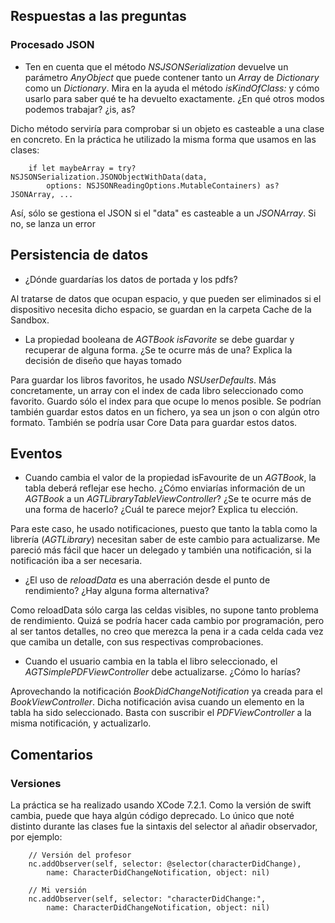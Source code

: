 ## Respuestas a las preguntas

### Procesado JSON
* Ten en cuenta que el método *NSJSONSerialization* devuelve un parámetro *AnyObject* que puede contener tanto un *Array* de *Dictionary* como un *Dictionary*. Mira en la ayuda el método *isKindOfClass:* y cómo usarlo para saber qué te ha devuelto exactamente. ¿En qué otros modos podemos trabajar? ¿is, as?

Dicho método serviría para comprobar si un objeto es casteable a una clase en concreto. En la práctica he utilizado la misma forma que usamos en las clases:

		if let maybeArray = try? NSJSONSerialization.JSONObjectWithData(data,
        	options: NSJSONReadingOptions.MutableContainers) as? JSONArray, ...

Así, sólo se gestiona el JSON si el "data" es casteable a un *JSONArray*. Si no, se lanza un error

## Persistencia de datos
* ¿Dónde guardarías los datos de portada y los pdfs?

Al tratarse de datos que ocupan espacio, y que pueden ser eliminados si el dispositivo necesita dicho espacio, se guardan en la carpeta Cache de la Sandbox.

* La propiedad booleana de *AGTBook* *isFavorite* se debe guardar y recuperar de alguna forma. ¿Se te ocurre más de una? Explica la decisión de diseño que hayas tomado

Para guardar los libros favoritos, he usado *NSUserDefaults*. Más concretamente, un array con el index de cada libro seleccionado como favorito. Guardo sólo el index para que ocupe lo menos posible.
Se podrían también guardar estos datos en un fichero, ya sea un json o con algún otro formato.
También se podría usar Core Data para guardar estos datos.

## Eventos

* Cuando cambia el valor de la propiedad isFavourite de un *AGTBook*, la tabla deberá reflejar ese hecho. ¿Cómo enviarías información de un *AGTBook* a un *AGTLibraryTableViewController*? ¿Se te ocurre más de una forma de hacerlo? ¿Cuál te parece mejor? Explica tu elección.

Para este caso, he usado notificaciones, puesto que tanto la tabla como la librería (*AGTLibrary*) necesitan saber de este cambio para actualizarse. Me pareció más fácil que hacer un delegado y también una notificación, si la notificación iba a ser necesaria.

* ¿El uso de *reloadData* es una aberración desde el punto de rendimiento? ¿Hay alguna forma alternativa?

Como reloadData sólo carga las celdas visibles, no supone tanto problema de rendimiento. Quizá se podría hacer cada cambio por programación, pero al ser tantos detalles, no creo que merezca la pena ir a cada celda cada vez que camiba un detalle, con sus respectivas comprobaciones.

* Cuando el usuario cambia en la tabla el libro seleccionado, el *AGTSimplePDFViewController* debe actualizarse. ¿Cómo lo harías?

Aprovechando la notificación *BookDidChangeNotification* ya creada para el *BookViewController*. Dicha notificación avisa cuando un elemento en la tabla ha sido seleccionado. Basta con suscribir el *PDFViewController* a la misma notificación, y actualizarlo.

## Comentarios

### Versiones

La práctica se ha realizado usando XCode 7.2.1. Como la versión de swift cambia, puede que haya algún código deprecado. Lo único que noté distinto durante las clases fue la sintaxis del selector al añadir observador, por ejemplo:

		// Versión del profesor
		nc.addObserver(self, selector: @selector(characterDidChange),
			name: CharacterDidChangeNotification, object: nil)

		// Mi versión
		nc.addObserver(self, selector: "characterDidChange:",
		 	name: CharacterDidChangeNotification, object: nil)